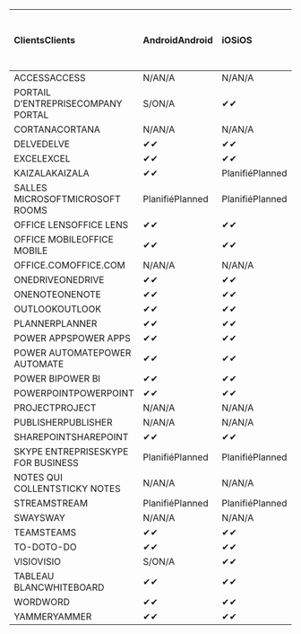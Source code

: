 <!-- This file is generated automatically. Changes made to this file will be overwritten.-->
|<span data-ttu-id="2ddc5-101">Clients</span><span class="sxs-lookup"><span data-stu-id="2ddc5-101">Clients</span></span>|<span data-ttu-id="2ddc5-102">Android</span><span class="sxs-lookup"><span data-stu-id="2ddc5-102">Android</span></span>|<span data-ttu-id="2ddc5-103">iOS</span><span class="sxs-lookup"><span data-stu-id="2ddc5-103">iOS</span></span>|<span data-ttu-id="2ddc5-104">Mac</span><span class="sxs-lookup"><span data-stu-id="2ddc5-104">Mac</span></span>|<span data-ttu-id="2ddc5-105">Windows 10</span><span class="sxs-lookup"><span data-stu-id="2ddc5-105">Windows 10</span></span><br><span data-ttu-id="2ddc5-106">Desktop</span><span class="sxs-lookup"><span data-stu-id="2ddc5-106">Desktop</span></span>|<span data-ttu-id="2ddc5-107">Windows 10</span><span class="sxs-lookup"><span data-stu-id="2ddc5-107">Windows 10</span></span><br><span data-ttu-id="2ddc5-108">Applications modernes</span><span class="sxs-lookup"><span data-stu-id="2ddc5-108">Modern Apps</span></span>|
|:-|:-|:-|:-|:-|:-|
|<span data-ttu-id="2ddc5-109">ACCESS</span><span class="sxs-lookup"><span data-stu-id="2ddc5-109">ACCESS</span></span>|<span data-ttu-id="2ddc5-110">N/A</span><span class="sxs-lookup"><span data-stu-id="2ddc5-110">N/A</span></span>|<span data-ttu-id="2ddc5-111">N/A</span><span class="sxs-lookup"><span data-stu-id="2ddc5-111">N/A</span></span>|<span data-ttu-id="2ddc5-112">N/A</span><span class="sxs-lookup"><span data-stu-id="2ddc5-112">N/A</span></span>|<span data-ttu-id="2ddc5-113">✔</span><span class="sxs-lookup"><span data-stu-id="2ddc5-113">✔</span></span>|<span data-ttu-id="2ddc5-114">S/O</span><span class="sxs-lookup"><span data-stu-id="2ddc5-114">N/A</span></span>|
|<span data-ttu-id="2ddc5-115">PORTAIL D’ENTREPRISE</span><span class="sxs-lookup"><span data-stu-id="2ddc5-115">COMPANY PORTAL</span></span>|<span data-ttu-id="2ddc5-116">S/O</span><span class="sxs-lookup"><span data-stu-id="2ddc5-116">N/A</span></span>|<span data-ttu-id="2ddc5-117">✔</span><span class="sxs-lookup"><span data-stu-id="2ddc5-117">✔</span></span>|<span data-ttu-id="2ddc5-118">Planifié</span><span class="sxs-lookup"><span data-stu-id="2ddc5-118">Planned</span></span>|<span data-ttu-id="2ddc5-119">S/O</span><span class="sxs-lookup"><span data-stu-id="2ddc5-119">N/A</span></span>|<span data-ttu-id="2ddc5-120">✔</span><span class="sxs-lookup"><span data-stu-id="2ddc5-120">✔</span></span>|
|<span data-ttu-id="2ddc5-121">CORTANA</span><span class="sxs-lookup"><span data-stu-id="2ddc5-121">CORTANA</span></span>|<span data-ttu-id="2ddc5-122">N/A</span><span class="sxs-lookup"><span data-stu-id="2ddc5-122">N/A</span></span>|<span data-ttu-id="2ddc5-123">N/A</span><span class="sxs-lookup"><span data-stu-id="2ddc5-123">N/A</span></span>|<span data-ttu-id="2ddc5-124">N/A</span><span class="sxs-lookup"><span data-stu-id="2ddc5-124">N/A</span></span>|<span data-ttu-id="2ddc5-125">N/A</span><span class="sxs-lookup"><span data-stu-id="2ddc5-125">N/A</span></span>|<span data-ttu-id="2ddc5-126">✔</span><span class="sxs-lookup"><span data-stu-id="2ddc5-126">✔</span></span>|
|<span data-ttu-id="2ddc5-127">DELVE</span><span class="sxs-lookup"><span data-stu-id="2ddc5-127">DELVE</span></span>|<span data-ttu-id="2ddc5-128">✔</span><span class="sxs-lookup"><span data-stu-id="2ddc5-128">✔</span></span>|<span data-ttu-id="2ddc5-129">✔</span><span class="sxs-lookup"><span data-stu-id="2ddc5-129">✔</span></span>|<span data-ttu-id="2ddc5-130">N/A</span><span class="sxs-lookup"><span data-stu-id="2ddc5-130">N/A</span></span>|<span data-ttu-id="2ddc5-131">N/A</span><span class="sxs-lookup"><span data-stu-id="2ddc5-131">N/A</span></span>|<span data-ttu-id="2ddc5-132">N/A</span><span class="sxs-lookup"><span data-stu-id="2ddc5-132">N/A</span></span>|
|<span data-ttu-id="2ddc5-133">EXCEL</span><span class="sxs-lookup"><span data-stu-id="2ddc5-133">EXCEL</span></span>|<span data-ttu-id="2ddc5-134">✔</span><span class="sxs-lookup"><span data-stu-id="2ddc5-134">✔</span></span>|<span data-ttu-id="2ddc5-135">✔</span><span class="sxs-lookup"><span data-stu-id="2ddc5-135">✔</span></span>|<span data-ttu-id="2ddc5-136">✔</span><span class="sxs-lookup"><span data-stu-id="2ddc5-136">✔</span></span>|<span data-ttu-id="2ddc5-137">✔</span><span class="sxs-lookup"><span data-stu-id="2ddc5-137">✔</span></span>|<span data-ttu-id="2ddc5-138">✔</span><span class="sxs-lookup"><span data-stu-id="2ddc5-138">✔</span></span>|
|<span data-ttu-id="2ddc5-139">KAIZALA</span><span class="sxs-lookup"><span data-stu-id="2ddc5-139">KAIZALA</span></span>|<span data-ttu-id="2ddc5-140">✔</span><span class="sxs-lookup"><span data-stu-id="2ddc5-140">✔</span></span>|<span data-ttu-id="2ddc5-141">Planifié</span><span class="sxs-lookup"><span data-stu-id="2ddc5-141">Planned</span></span>|<span data-ttu-id="2ddc5-142">N/A</span><span class="sxs-lookup"><span data-stu-id="2ddc5-142">N/A</span></span>|<span data-ttu-id="2ddc5-143">N/A</span><span class="sxs-lookup"><span data-stu-id="2ddc5-143">N/A</span></span>|<span data-ttu-id="2ddc5-144">N/A</span><span class="sxs-lookup"><span data-stu-id="2ddc5-144">N/A</span></span>|
|<span data-ttu-id="2ddc5-145">SALLES MICROSOFT</span><span class="sxs-lookup"><span data-stu-id="2ddc5-145">MICROSOFT ROOMS</span></span>|<span data-ttu-id="2ddc5-146">Planifié</span><span class="sxs-lookup"><span data-stu-id="2ddc5-146">Planned</span></span>|<span data-ttu-id="2ddc5-147">Planifié</span><span class="sxs-lookup"><span data-stu-id="2ddc5-147">Planned</span></span>|<span data-ttu-id="2ddc5-148">N/A</span><span class="sxs-lookup"><span data-stu-id="2ddc5-148">N/A</span></span>|<span data-ttu-id="2ddc5-149">N/A</span><span class="sxs-lookup"><span data-stu-id="2ddc5-149">N/A</span></span>|<span data-ttu-id="2ddc5-150">N/A</span><span class="sxs-lookup"><span data-stu-id="2ddc5-150">N/A</span></span>|
|<span data-ttu-id="2ddc5-151">OFFICE LENS</span><span class="sxs-lookup"><span data-stu-id="2ddc5-151">OFFICE LENS</span></span>|<span data-ttu-id="2ddc5-152">✔</span><span class="sxs-lookup"><span data-stu-id="2ddc5-152">✔</span></span>|<span data-ttu-id="2ddc5-153">✔</span><span class="sxs-lookup"><span data-stu-id="2ddc5-153">✔</span></span>|<span data-ttu-id="2ddc5-154">N/A</span><span class="sxs-lookup"><span data-stu-id="2ddc5-154">N/A</span></span>|<span data-ttu-id="2ddc5-155">N/A</span><span class="sxs-lookup"><span data-stu-id="2ddc5-155">N/A</span></span>|<span data-ttu-id="2ddc5-156">N/A</span><span class="sxs-lookup"><span data-stu-id="2ddc5-156">N/A</span></span>|
|<span data-ttu-id="2ddc5-157">OFFICE MOBILE</span><span class="sxs-lookup"><span data-stu-id="2ddc5-157">OFFICE MOBILE</span></span>|<span data-ttu-id="2ddc5-158">✔</span><span class="sxs-lookup"><span data-stu-id="2ddc5-158">✔</span></span>|<span data-ttu-id="2ddc5-159">✔</span><span class="sxs-lookup"><span data-stu-id="2ddc5-159">✔</span></span>|<span data-ttu-id="2ddc5-160">N/A</span><span class="sxs-lookup"><span data-stu-id="2ddc5-160">N/A</span></span>|<span data-ttu-id="2ddc5-161">N/A</span><span class="sxs-lookup"><span data-stu-id="2ddc5-161">N/A</span></span>|<span data-ttu-id="2ddc5-162">N/A</span><span class="sxs-lookup"><span data-stu-id="2ddc5-162">N/A</span></span>|
|<span data-ttu-id="2ddc5-163">OFFICE.COM</span><span class="sxs-lookup"><span data-stu-id="2ddc5-163">OFFICE.COM</span></span>|<span data-ttu-id="2ddc5-164">N/A</span><span class="sxs-lookup"><span data-stu-id="2ddc5-164">N/A</span></span>|<span data-ttu-id="2ddc5-165">N/A</span><span class="sxs-lookup"><span data-stu-id="2ddc5-165">N/A</span></span>|<span data-ttu-id="2ddc5-166">N/A</span><span class="sxs-lookup"><span data-stu-id="2ddc5-166">N/A</span></span>|<span data-ttu-id="2ddc5-167">N/A</span><span class="sxs-lookup"><span data-stu-id="2ddc5-167">N/A</span></span>|<span data-ttu-id="2ddc5-168">✔</span><span class="sxs-lookup"><span data-stu-id="2ddc5-168">✔</span></span>|
|<span data-ttu-id="2ddc5-169">ONEDRIVE</span><span class="sxs-lookup"><span data-stu-id="2ddc5-169">ONEDRIVE</span></span>|<span data-ttu-id="2ddc5-170">✔</span><span class="sxs-lookup"><span data-stu-id="2ddc5-170">✔</span></span>|<span data-ttu-id="2ddc5-171">✔</span><span class="sxs-lookup"><span data-stu-id="2ddc5-171">✔</span></span>|<span data-ttu-id="2ddc5-172">Planifié</span><span class="sxs-lookup"><span data-stu-id="2ddc5-172">Planned</span></span>|<span data-ttu-id="2ddc5-173">✔</span><span class="sxs-lookup"><span data-stu-id="2ddc5-173">✔</span></span>|<span data-ttu-id="2ddc5-174">✔</span><span class="sxs-lookup"><span data-stu-id="2ddc5-174">✔</span></span>|
|<span data-ttu-id="2ddc5-175">ONENOTE</span><span class="sxs-lookup"><span data-stu-id="2ddc5-175">ONENOTE</span></span>|<span data-ttu-id="2ddc5-176">✔</span><span class="sxs-lookup"><span data-stu-id="2ddc5-176">✔</span></span>|<span data-ttu-id="2ddc5-177">✔</span><span class="sxs-lookup"><span data-stu-id="2ddc5-177">✔</span></span>|<span data-ttu-id="2ddc5-178">✔</span><span class="sxs-lookup"><span data-stu-id="2ddc5-178">✔</span></span>|<span data-ttu-id="2ddc5-179">Planifié</span><span class="sxs-lookup"><span data-stu-id="2ddc5-179">Planned</span></span>|<span data-ttu-id="2ddc5-180">✔</span><span class="sxs-lookup"><span data-stu-id="2ddc5-180">✔</span></span>|
|<span data-ttu-id="2ddc5-181">OUTLOOK</span><span class="sxs-lookup"><span data-stu-id="2ddc5-181">OUTLOOK</span></span>|<span data-ttu-id="2ddc5-182">✔</span><span class="sxs-lookup"><span data-stu-id="2ddc5-182">✔</span></span>|<span data-ttu-id="2ddc5-183">✔</span><span class="sxs-lookup"><span data-stu-id="2ddc5-183">✔</span></span>|<span data-ttu-id="2ddc5-184">✔</span><span class="sxs-lookup"><span data-stu-id="2ddc5-184">✔</span></span>|<span data-ttu-id="2ddc5-185">✔</span><span class="sxs-lookup"><span data-stu-id="2ddc5-185">✔</span></span>|<span data-ttu-id="2ddc5-186">✔</span><span class="sxs-lookup"><span data-stu-id="2ddc5-186">✔</span></span>|
|<span data-ttu-id="2ddc5-187">PLANNER</span><span class="sxs-lookup"><span data-stu-id="2ddc5-187">PLANNER</span></span>|<span data-ttu-id="2ddc5-188">✔</span><span class="sxs-lookup"><span data-stu-id="2ddc5-188">✔</span></span>|<span data-ttu-id="2ddc5-189">✔</span><span class="sxs-lookup"><span data-stu-id="2ddc5-189">✔</span></span>|<span data-ttu-id="2ddc5-190">N/A</span><span class="sxs-lookup"><span data-stu-id="2ddc5-190">N/A</span></span>|<span data-ttu-id="2ddc5-191">N/A</span><span class="sxs-lookup"><span data-stu-id="2ddc5-191">N/A</span></span>|<span data-ttu-id="2ddc5-192">N/A</span><span class="sxs-lookup"><span data-stu-id="2ddc5-192">N/A</span></span>|
|<span data-ttu-id="2ddc5-193">POWER APPS</span><span class="sxs-lookup"><span data-stu-id="2ddc5-193">POWER APPS</span></span>|<span data-ttu-id="2ddc5-194">✔</span><span class="sxs-lookup"><span data-stu-id="2ddc5-194">✔</span></span>|<span data-ttu-id="2ddc5-195">✔</span><span class="sxs-lookup"><span data-stu-id="2ddc5-195">✔</span></span>|<span data-ttu-id="2ddc5-196">N/A</span><span class="sxs-lookup"><span data-stu-id="2ddc5-196">N/A</span></span>|<span data-ttu-id="2ddc5-197">N/A</span><span class="sxs-lookup"><span data-stu-id="2ddc5-197">N/A</span></span>|<span data-ttu-id="2ddc5-198">Planifié</span><span class="sxs-lookup"><span data-stu-id="2ddc5-198">Planned</span></span>|
|<span data-ttu-id="2ddc5-199">POWER AUTOMATE</span><span class="sxs-lookup"><span data-stu-id="2ddc5-199">POWER AUTOMATE</span></span>|<span data-ttu-id="2ddc5-200">✔</span><span class="sxs-lookup"><span data-stu-id="2ddc5-200">✔</span></span>|<span data-ttu-id="2ddc5-201">✔</span><span class="sxs-lookup"><span data-stu-id="2ddc5-201">✔</span></span>|<span data-ttu-id="2ddc5-202">N/A</span><span class="sxs-lookup"><span data-stu-id="2ddc5-202">N/A</span></span>|<span data-ttu-id="2ddc5-203">N/A</span><span class="sxs-lookup"><span data-stu-id="2ddc5-203">N/A</span></span>|<span data-ttu-id="2ddc5-204">N/A</span><span class="sxs-lookup"><span data-stu-id="2ddc5-204">N/A</span></span>|
|<span data-ttu-id="2ddc5-205">POWER BI</span><span class="sxs-lookup"><span data-stu-id="2ddc5-205">POWER BI</span></span>|<span data-ttu-id="2ddc5-206">✔</span><span class="sxs-lookup"><span data-stu-id="2ddc5-206">✔</span></span>|<span data-ttu-id="2ddc5-207">✔</span><span class="sxs-lookup"><span data-stu-id="2ddc5-207">✔</span></span>|<span data-ttu-id="2ddc5-208">S/O</span><span class="sxs-lookup"><span data-stu-id="2ddc5-208">N/A</span></span>|<span data-ttu-id="2ddc5-209">Planifié</span><span class="sxs-lookup"><span data-stu-id="2ddc5-209">Planned</span></span>|<span data-ttu-id="2ddc5-210">✔</span><span class="sxs-lookup"><span data-stu-id="2ddc5-210">✔</span></span>|
|<span data-ttu-id="2ddc5-211">POWERPOINT</span><span class="sxs-lookup"><span data-stu-id="2ddc5-211">POWERPOINT</span></span>|<span data-ttu-id="2ddc5-212">✔</span><span class="sxs-lookup"><span data-stu-id="2ddc5-212">✔</span></span>|<span data-ttu-id="2ddc5-213">✔</span><span class="sxs-lookup"><span data-stu-id="2ddc5-213">✔</span></span>|<span data-ttu-id="2ddc5-214">✔</span><span class="sxs-lookup"><span data-stu-id="2ddc5-214">✔</span></span>|<span data-ttu-id="2ddc5-215">✔</span><span class="sxs-lookup"><span data-stu-id="2ddc5-215">✔</span></span>|<span data-ttu-id="2ddc5-216">✔</span><span class="sxs-lookup"><span data-stu-id="2ddc5-216">✔</span></span>|
|<span data-ttu-id="2ddc5-217">PROJECT</span><span class="sxs-lookup"><span data-stu-id="2ddc5-217">PROJECT</span></span>|<span data-ttu-id="2ddc5-218">N/A</span><span class="sxs-lookup"><span data-stu-id="2ddc5-218">N/A</span></span>|<span data-ttu-id="2ddc5-219">N/A</span><span class="sxs-lookup"><span data-stu-id="2ddc5-219">N/A</span></span>|<span data-ttu-id="2ddc5-220">N/A</span><span class="sxs-lookup"><span data-stu-id="2ddc5-220">N/A</span></span>|<span data-ttu-id="2ddc5-221">✔</span><span class="sxs-lookup"><span data-stu-id="2ddc5-221">✔</span></span>|<span data-ttu-id="2ddc5-222">S/O</span><span class="sxs-lookup"><span data-stu-id="2ddc5-222">N/A</span></span>|
|<span data-ttu-id="2ddc5-223">PUBLISHER</span><span class="sxs-lookup"><span data-stu-id="2ddc5-223">PUBLISHER</span></span>|<span data-ttu-id="2ddc5-224">N/A</span><span class="sxs-lookup"><span data-stu-id="2ddc5-224">N/A</span></span>|<span data-ttu-id="2ddc5-225">N/A</span><span class="sxs-lookup"><span data-stu-id="2ddc5-225">N/A</span></span>|<span data-ttu-id="2ddc5-226">N/A</span><span class="sxs-lookup"><span data-stu-id="2ddc5-226">N/A</span></span>|<span data-ttu-id="2ddc5-227">✔</span><span class="sxs-lookup"><span data-stu-id="2ddc5-227">✔</span></span>|<span data-ttu-id="2ddc5-228">S/O</span><span class="sxs-lookup"><span data-stu-id="2ddc5-228">N/A</span></span>|
|<span data-ttu-id="2ddc5-229">SHAREPOINT</span><span class="sxs-lookup"><span data-stu-id="2ddc5-229">SHAREPOINT</span></span>|<span data-ttu-id="2ddc5-230">✔</span><span class="sxs-lookup"><span data-stu-id="2ddc5-230">✔</span></span>|<span data-ttu-id="2ddc5-231">✔</span><span class="sxs-lookup"><span data-stu-id="2ddc5-231">✔</span></span>|<span data-ttu-id="2ddc5-232">N/A</span><span class="sxs-lookup"><span data-stu-id="2ddc5-232">N/A</span></span>|<span data-ttu-id="2ddc5-233">N/A</span><span class="sxs-lookup"><span data-stu-id="2ddc5-233">N/A</span></span>|<span data-ttu-id="2ddc5-234">N/A</span><span class="sxs-lookup"><span data-stu-id="2ddc5-234">N/A</span></span>|
|<span data-ttu-id="2ddc5-235">SKYPE ENTREPRISE</span><span class="sxs-lookup"><span data-stu-id="2ddc5-235">SKYPE FOR BUSINESS</span></span>|<span data-ttu-id="2ddc5-236">Planifié</span><span class="sxs-lookup"><span data-stu-id="2ddc5-236">Planned</span></span>|<span data-ttu-id="2ddc5-237">Planifié</span><span class="sxs-lookup"><span data-stu-id="2ddc5-237">Planned</span></span>|<span data-ttu-id="2ddc5-238">N/A</span><span class="sxs-lookup"><span data-stu-id="2ddc5-238">N/A</span></span>|<span data-ttu-id="2ddc5-239">N/A</span><span class="sxs-lookup"><span data-stu-id="2ddc5-239">N/A</span></span>|<span data-ttu-id="2ddc5-240">N/A</span><span class="sxs-lookup"><span data-stu-id="2ddc5-240">N/A</span></span>|
|<span data-ttu-id="2ddc5-241">NOTES QUI COLLENT</span><span class="sxs-lookup"><span data-stu-id="2ddc5-241">STICKY NOTES</span></span>|<span data-ttu-id="2ddc5-242">N/A</span><span class="sxs-lookup"><span data-stu-id="2ddc5-242">N/A</span></span>|<span data-ttu-id="2ddc5-243">N/A</span><span class="sxs-lookup"><span data-stu-id="2ddc5-243">N/A</span></span>|<span data-ttu-id="2ddc5-244">N/A</span><span class="sxs-lookup"><span data-stu-id="2ddc5-244">N/A</span></span>|<span data-ttu-id="2ddc5-245">N/A</span><span class="sxs-lookup"><span data-stu-id="2ddc5-245">N/A</span></span>|<span data-ttu-id="2ddc5-246">✔</span><span class="sxs-lookup"><span data-stu-id="2ddc5-246">✔</span></span>|
|<span data-ttu-id="2ddc5-247">STREAM</span><span class="sxs-lookup"><span data-stu-id="2ddc5-247">STREAM</span></span>|<span data-ttu-id="2ddc5-248">Planifié</span><span class="sxs-lookup"><span data-stu-id="2ddc5-248">Planned</span></span>|<span data-ttu-id="2ddc5-249">Planifié</span><span class="sxs-lookup"><span data-stu-id="2ddc5-249">Planned</span></span>|<span data-ttu-id="2ddc5-250">N/A</span><span class="sxs-lookup"><span data-stu-id="2ddc5-250">N/A</span></span>|<span data-ttu-id="2ddc5-251">N/A</span><span class="sxs-lookup"><span data-stu-id="2ddc5-251">N/A</span></span>|<span data-ttu-id="2ddc5-252">N/A</span><span class="sxs-lookup"><span data-stu-id="2ddc5-252">N/A</span></span>|
|<span data-ttu-id="2ddc5-253">SWAY</span><span class="sxs-lookup"><span data-stu-id="2ddc5-253">SWAY</span></span>|<span data-ttu-id="2ddc5-254">N/A</span><span class="sxs-lookup"><span data-stu-id="2ddc5-254">N/A</span></span>|<span data-ttu-id="2ddc5-255">N/A</span><span class="sxs-lookup"><span data-stu-id="2ddc5-255">N/A</span></span>|<span data-ttu-id="2ddc5-256">N/A</span><span class="sxs-lookup"><span data-stu-id="2ddc5-256">N/A</span></span>|<span data-ttu-id="2ddc5-257">N/A</span><span class="sxs-lookup"><span data-stu-id="2ddc5-257">N/A</span></span>|<span data-ttu-id="2ddc5-258">✔</span><span class="sxs-lookup"><span data-stu-id="2ddc5-258">✔</span></span>|
|<span data-ttu-id="2ddc5-259">TEAMS</span><span class="sxs-lookup"><span data-stu-id="2ddc5-259">TEAMS</span></span>|<span data-ttu-id="2ddc5-260">✔</span><span class="sxs-lookup"><span data-stu-id="2ddc5-260">✔</span></span>|<span data-ttu-id="2ddc5-261">✔</span><span class="sxs-lookup"><span data-stu-id="2ddc5-261">✔</span></span>|<span data-ttu-id="2ddc5-262">✔</span><span class="sxs-lookup"><span data-stu-id="2ddc5-262">✔</span></span>|<span data-ttu-id="2ddc5-263">✔</span><span class="sxs-lookup"><span data-stu-id="2ddc5-263">✔</span></span>|<span data-ttu-id="2ddc5-264">S/O</span><span class="sxs-lookup"><span data-stu-id="2ddc5-264">N/A</span></span>|
|<span data-ttu-id="2ddc5-265">TO-DO</span><span class="sxs-lookup"><span data-stu-id="2ddc5-265">TO-DO</span></span>|<span data-ttu-id="2ddc5-266">✔</span><span class="sxs-lookup"><span data-stu-id="2ddc5-266">✔</span></span>|<span data-ttu-id="2ddc5-267">✔</span><span class="sxs-lookup"><span data-stu-id="2ddc5-267">✔</span></span>|<span data-ttu-id="2ddc5-268">N/A</span><span class="sxs-lookup"><span data-stu-id="2ddc5-268">N/A</span></span>|<span data-ttu-id="2ddc5-269">N/A</span><span class="sxs-lookup"><span data-stu-id="2ddc5-269">N/A</span></span>|<span data-ttu-id="2ddc5-270">✔</span><span class="sxs-lookup"><span data-stu-id="2ddc5-270">✔</span></span>|
|<span data-ttu-id="2ddc5-271">VISIO</span><span class="sxs-lookup"><span data-stu-id="2ddc5-271">VISIO</span></span>|<span data-ttu-id="2ddc5-272">S/O</span><span class="sxs-lookup"><span data-stu-id="2ddc5-272">N/A</span></span>|<span data-ttu-id="2ddc5-273">✔</span><span class="sxs-lookup"><span data-stu-id="2ddc5-273">✔</span></span>|<span data-ttu-id="2ddc5-274">S/O</span><span class="sxs-lookup"><span data-stu-id="2ddc5-274">N/A</span></span>|<span data-ttu-id="2ddc5-275">✔</span><span class="sxs-lookup"><span data-stu-id="2ddc5-275">✔</span></span>|<span data-ttu-id="2ddc5-276">S/O</span><span class="sxs-lookup"><span data-stu-id="2ddc5-276">N/A</span></span>|
|<span data-ttu-id="2ddc5-277">TABLEAU BLANC</span><span class="sxs-lookup"><span data-stu-id="2ddc5-277">WHITEBOARD</span></span>|<span data-ttu-id="2ddc5-278">✔</span><span class="sxs-lookup"><span data-stu-id="2ddc5-278">✔</span></span>|<span data-ttu-id="2ddc5-279">✔</span><span class="sxs-lookup"><span data-stu-id="2ddc5-279">✔</span></span>|<span data-ttu-id="2ddc5-280">N/A</span><span class="sxs-lookup"><span data-stu-id="2ddc5-280">N/A</span></span>|<span data-ttu-id="2ddc5-281">N/A</span><span class="sxs-lookup"><span data-stu-id="2ddc5-281">N/A</span></span>|<span data-ttu-id="2ddc5-282">✔</span><span class="sxs-lookup"><span data-stu-id="2ddc5-282">✔</span></span>|
|<span data-ttu-id="2ddc5-283">WORD</span><span class="sxs-lookup"><span data-stu-id="2ddc5-283">WORD</span></span>|<span data-ttu-id="2ddc5-284">✔</span><span class="sxs-lookup"><span data-stu-id="2ddc5-284">✔</span></span>|<span data-ttu-id="2ddc5-285">✔</span><span class="sxs-lookup"><span data-stu-id="2ddc5-285">✔</span></span>|<span data-ttu-id="2ddc5-286">✔</span><span class="sxs-lookup"><span data-stu-id="2ddc5-286">✔</span></span>|<span data-ttu-id="2ddc5-287">✔</span><span class="sxs-lookup"><span data-stu-id="2ddc5-287">✔</span></span>|<span data-ttu-id="2ddc5-288">✔</span><span class="sxs-lookup"><span data-stu-id="2ddc5-288">✔</span></span>|
|<span data-ttu-id="2ddc5-289">YAMMER</span><span class="sxs-lookup"><span data-stu-id="2ddc5-289">YAMMER</span></span>|<span data-ttu-id="2ddc5-290">✔</span><span class="sxs-lookup"><span data-stu-id="2ddc5-290">✔</span></span>|<span data-ttu-id="2ddc5-291">✔</span><span class="sxs-lookup"><span data-stu-id="2ddc5-291">✔</span></span>|<span data-ttu-id="2ddc5-292">S/O</span><span class="sxs-lookup"><span data-stu-id="2ddc5-292">N/A</span></span>|<span data-ttu-id="2ddc5-293">Planifié</span><span class="sxs-lookup"><span data-stu-id="2ddc5-293">Planned</span></span>|<span data-ttu-id="2ddc5-294">S/O</span><span class="sxs-lookup"><span data-stu-id="2ddc5-294">N/A</span></span>|
